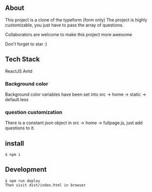 ## About

This project is a clone of the typeform (form only)
The project is highly customizable, you just have to pass the array of questions.

Collaborators are welcome to make this project more awesome

Don't forget to star :)

## Tech Stack
ReactJS
Antd

### Background color

Background color variables have been set into src -> home -> static -> default.less

### question customization

There is a constant json object in src -> home -> fullpage.js, just add questions to it.

## install
```
$ npm i 
```

## Development

```
$ npm run deploy
Then visit dist/index.html in browser
```
